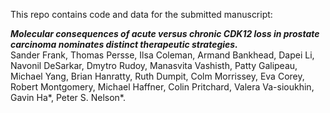 This repo contains code and data for the submitted manuscript:

_**Molecular consequences of acute versus chronic CDK12 loss in prostate carcinoma nominates distinct therapeutic strategies.**_  
Sander Frank, Thomas Persse, Ilsa Coleman, Armand Bankhead, Dapei Li, Navonil DeSarkar, Dmytro Rudoy, Manasvita Vashisth, Patty Galipeau, Michael Yang, Brian Hanratty, Ruth Dumpit, Colm Morrissey, Eva Corey, Robert Montgomery, Michael Haffner, Colin Pritchard, Valera Va-sioukhin, Gavin Ha*, Peter S. Nelson*. 
